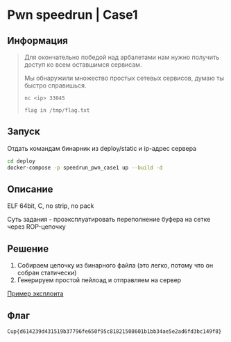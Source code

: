 # Pwn speedrun | Case1  

## Информация

> Для окончательно победой над арбалетами нам нужно получить доступ ко всем оставшимся сервисам.
> 
> Мы обнаружили множество простых сетевых сервисов, думаю ты быстро справишься.
> 
> `nc <ip> 33045`
>
> `flag in /tmp/flag.txt`

## Запуск

Отдать командам бинарник из deploy/static и ip-адрес сервера

```sh
cd deploy
docker-compose -p speedrun_pwn_case1 up --build -d 
```


## Описание

ELF 64bit, C, no strip, no pack

Суть задания - проэксплуатировать переполнение буфера на сетке через ROP-цепочку

## Решение

1. Собираем цепочку из бинарного файла (это легко, потому что он собран статически)
2. Генерируем простой пейлоад и отправляем на сервер


[Пример эксплоита](solve/exploit.py)


## Флаг

`Cup{d614239d431519b37796fe650f95c81821508601b1bb34ae5e2ad6fd3bc149f8}`